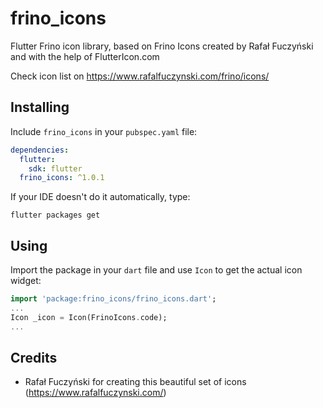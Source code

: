 # frino_icons

Flutter Frino icon library, based on Frino Icons created by Rafał Fuczyński and with the help of FlutterIcon.com

Check icon list on https://www.rafalfuczynski.com/frino/icons/

## Installing

Include `frino_icons` in your `pubspec.yaml` file:

```yaml
dependencies:
  flutter:
    sdk: flutter
  frino_icons: ^1.0.1
```

If your IDE doesn't do it automatically, type:

`flutter packages get`


## Using

Import the package in your `dart` file and use `Icon` to get the actual icon widget:

```dart
import 'package:frino_icons/frino_icons.dart';
...
Icon _icon = Icon(FrinoIcons.code);
...
```

## Credits

- Rafał Fuczyński for creating this beautiful set of icons (https://www.rafalfuczynski.com/)
